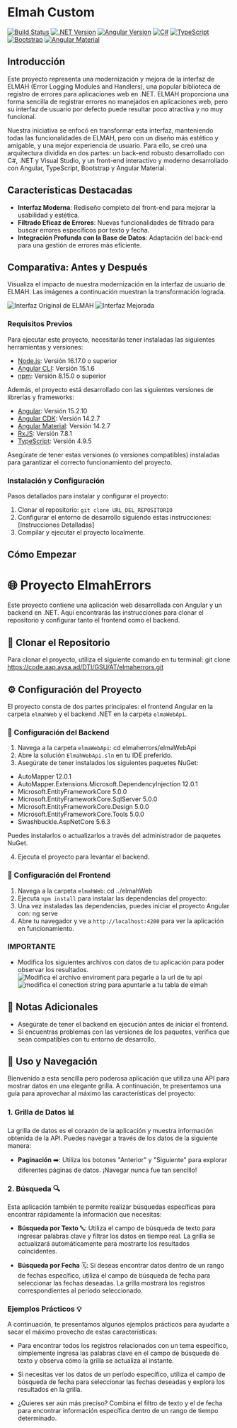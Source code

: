 # Elmah Custom

[![Build Status](https://img.shields.io/badge/build-passing-brightgreen)](URL_DEL_ESTADO_DE_COMPILACIÓN)
[![.NET Version](https://img.shields.io/badge/.NET-Versión_Usada-blue.svg)](https://dotnet.microsoft.com/es-es/)
[![Angular Version](https://img.shields.io/badge/Angular-Versión_Usada-red.svg)](https://angular.io/)
[![C#](https://img.shields.io/badge/C%23-Usado-green.svg)](URL_A_C#)
[![TypeScript](https://img.shields.io/badge/TypeScript-Usado-blue.svg)](https://www.typescriptlang.org/)
[![Bootstrap](https://img.shields.io/badge/Bootstrap-Usado-purple.svg)](https://getbootstrap.com/)
[![Angular Material](https://img.shields.io/badge/Angular_Material-Usado-blue.svg)](https://material.angular.io/)

## Introducción

Este proyecto representa una modernización y mejora de la interfaz de ELMAH (Error Logging Modules and Handlers), una popular biblioteca de registro de errores para aplicaciones web en .NET. ELMAH proporciona una forma sencilla de registrar errores no manejados en aplicaciones web, pero su interfaz de usuario por defecto puede resultar poco atractiva y no muy funcional.

Nuestra iniciativa se enfocó en transformar esta interfaz, manteniendo todas las funcionalidades de ELMAH, pero con un diseño más estético y amigable, y una mejor experiencia de usuario. Para ello, se creó una arquitectura dividida en dos partes: un back-end robusto desarrollado con C#, .NET y Visual Studio, y un front-end interactivo y moderno desarrollado con Angular, TypeScript, Bootstrap y Angular Material.

## Características Destacadas

- **Interfaz Moderna**: Rediseño completo del front-end para mejorar la usabilidad y estética.
- **Filtrado Eficaz de Errores**: Nuevas funcionalidades de filtrado para buscar errores específicos por texto y fecha.
- **Integración Profunda con la Base de Datos**: Adaptación del back-end para una gestión de errores más eficiente.

## Comparativa: Antes y Después

Visualiza el impacto de nuestra modernización en la interfaz de usuario de ELMAH. Las imágenes a continuación muestran la transformación lograda.

![Interfaz Original de ELMAH](elmahWeb/src/assets/readme-assets/elmah.png)
![Interfaz Mejorada](elmahWeb/src/assets/readme-assets/elmah-aysa.PNG)

### Requisitos Previos

Para ejecutar este proyecto, necesitarás tener instaladas las siguientes herramientas y versiones:

- [Node.js](https://nodejs.org/): Versión 16.17.0 o superior
- [Angular CLI](https://angular.io/cli): Versión 15.1.6
- [npm](https://www.npmjs.com/): Versión 8.15.0 o superior

Además, el proyecto está desarrollado con las siguientes versiones de librerías y frameworks:

- [Angular](https://angular.io/): Versión 15.2.10
- [Angular CDK](https://material.angular.io/cdk/categories): Versión 14.2.7
- [Angular Material](https://material.angular.io/): Versión 14.2.7
- [RxJS](https://rxjs.dev/): Versión 7.8.1
- [TypeScript](https://www.typescriptlang.org/): Versión 4.9.5

Asegúrate de tener estas versiones (o versiones compatibles) instaladas para garantizar el correcto funcionamiento del proyecto.


### Instalación y Configuración

Pasos detallados para instalar y configurar el proyecto:

1. Clonar el repositorio: `git clone URL_DEL_REPOSITORIO`
2. Configurar el entorno de desarrollo siguiendo estas instrucciones: [Instrucciones Detalladas]
3. Compilar y ejecutar el proyecto localmente.

## Cómo Empezar
# 🌐 Proyecto ElmahErrors

Este proyecto contiene una aplicación web desarrollada con Angular y un backend en .NET. Aquí encontrarás las instrucciones para clonar el repositorio y configurar tanto el frontend como el backend.

## 🚀 Clonar el Repositorio

Para clonar el proyecto, utiliza el siguiente comando en tu terminal:
git clone https://code.aap.aysa.ad/DTI/GSU/AT/elmaherrors.git

## ⚙️ Configuración del Proyecto

El proyecto consta de dos partes principales: el frontend Angular en la carpeta `elmahWeb` y el backend .NET en la carpeta `elmaWebApi`.

### 🔧 Configuración del Backend

1. Navega a la carpeta `elmaWebApi`: cd elmaherrors/elmaWebApi
2. Abre la solución `ElmahWebApi.sln` en tu IDE preferido.
3. Asegúrate de tener instalados los siguientes paquetes NuGet:
- AutoMapper 12.0.1
- AutoMapper.Extensions.Microsoft.DependencyInjection 12.0.1
- Microsoft.EntityFrameworkCore 5.0.0
- Microsoft.EntityFrameworkCore.SqlServer 5.0.0
- Microsoft.EntityFrameworkCore.Design 5.0.0
- Microsoft.EntityFrameworkCore.Tools 5.0.0
- Swashbuckle.AspNetCore 5.6.3

Puedes instalarlos o actualizarlos a través del administrador de paquetes NuGet.

4. Ejecuta el proyecto para levantar el backend.

### 🌟 Configuración del Frontend

1. Navega a la carpeta `elmahWeb`: cd ../elmahWeb
2. Ejecuta `npm install` para instalar las dependencias del proyecto:
3. Una vez instaladas las dependencias, puedes iniciar el proyecto Angular con: ng serve
4. Abre tu navegador y ve a `http://localhost:4200` para ver la aplicación en funcionamiento.

### IMPORTANTE
- Modifica los siguientes archivos con datos de tu aplicación para poder observar los resultados.
![Modifica el archivo enviroment para pegarle a la url de tu api](elmahWeb/src/assets/readme-assets/ApiUrl.PNG)
![modifica el conection string para apuntarle a tu tabla de elmah](elmahWeb/src/assets/readme-assets/ApiBack.PNG)

## 📝 Notas Adicionales

- Asegúrate de tener el backend en ejecución antes de iniciar el frontend.
- Si encuentras problemas con las versiones de los paquetes, verifica que sean compatibles con tu entorno de desarrollo.

## 🚀 Uso y Navegación

Bienvenido a esta sencilla pero poderosa aplicación que utiliza una API para mostrar datos en una elegante grilla. A continuación, te presentamos una guía para aprovechar al máximo las características del proyecto:

### 1. Grilla de Datos 📊

La grilla de datos es el corazón de la aplicación y muestra información obtenida de la API. Puedes navegar a través de los datos de la siguiente manera:

- **Paginación** ➡️: Utiliza los botones "Anterior" y "Siguiente" para explorar diferentes páginas de datos. ¡Navegar nunca fue tan sencillo!

### 2. Búsqueda 🔍

Esta aplicación también te permite realizar búsquedas específicas para encontrar rápidamente la información que necesitas:

- **Búsqueda por Texto** 🔤: Utiliza el campo de búsqueda de texto para ingresar palabras clave y filtrar los datos en tiempo real. La grilla se actualizará automáticamente para mostrarte los resultados coincidentes.

- **Búsqueda por Fecha** 🗓️: Si deseas encontrar datos dentro de un rango de fechas específico, utiliza el campo de búsqueda de fecha para seleccionar las fechas deseadas. La grilla mostrará los registros correspondientes al período seleccionado.

### Ejemplos Prácticos 💡

A continuación, te presentamos algunos ejemplos prácticos para ayudarte a sacar el máximo provecho de estas características:

- Para encontrar todos los registros relacionados con un tema específico, simplemente ingresa las palabras clave en el campo de búsqueda de texto y observa cómo la grilla se actualiza al instante.

- Si necesitas ver los datos de un período específico, utiliza el campo de búsqueda de fecha para seleccionar las fechas deseadas y explora los resultados en la grilla.

- ¿Quieres ser aún más preciso? Combina el filtro de texto y el de fecha para encontrar información específica dentro de un rango de tiempo determinado.







